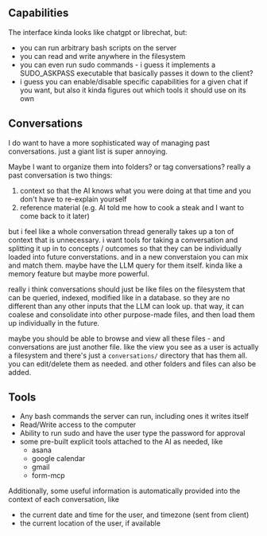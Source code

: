 ## Capabilities

The interface kinda looks like chatgpt or librechat, but:

- you can run arbitrary bash scripts on the server
- you can read and write anywhere in the filesystem
- you can even run sudo commands - i guess it implements a SUDO_ASKPASS executable that basically passes it down to the client?
- i guess you can enable/disable specific capabilities for a given chat if you want, but also it kinda figures out which tools it should use on its own

## Conversations

I do want to have a more sophisticated way of managing past conversations. just a giant list is super annoying.

Maybe I want to organize them into folders? or tag conversations? really a past conversation is two things:

1. context so that the AI knows what you were doing at that time and you don't have to re-explain yourself
2. reference material (e.g. AI told me how to cook a steak and I want to come back to it later)

but i feel like a whole conversation thread generally takes up a ton of context that is unnecessary. i want tools for taking a conversation and splitting it up in to concepts / outcomes so that they can be individually loaded into future converstations. and in a new converstaion you can mix and match them. maybe have the LLM query for them itself. kinda like a memory feature but maybe more powerful.

really i think conversations should just be like files on the filesystem that can be queried, indexed, modified like in a database. so they are no different than any other inputs that the LLM can look up. that way, it can coalese and consolidate into other purpose-made files, and then load them up individually in the future.

maybe you should be able to browse and view all these files - and conversations are just another file. like the view you see as a user is actually a filesystem and there's just a `conversations/` directory that has them all. you can edit/delete them as needed. and other folders and files can also be added.

## Tools

- Any bash commands the server can run, including ones it writes itself
- Read/Write access to the computer
- Ability to run sudo and have the user type the password for approval
- some pre-built explicit tools attached to the AI as needed, like
  - asana
  - google calendar
  - gmail
  - form-mcp

Additionally, some useful information is automatically provided into the context of each conversation, like

- the current date and time for the user, and timezone (sent from client)
- the current location of the user, if available
